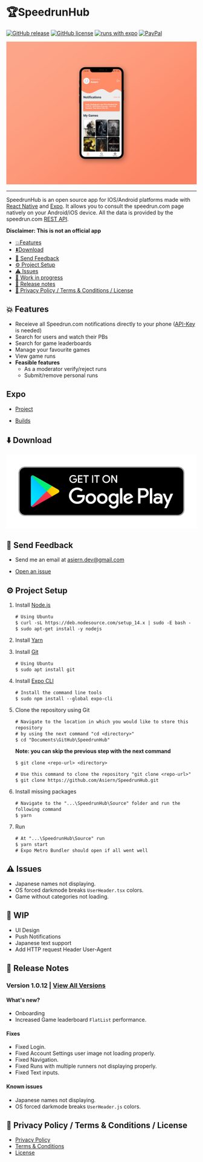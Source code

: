# :trophy:SpeedrunHub

[![GitHub release](https://img.shields.io/badge/Latest-1.0.12-blue?style=flat-square)](https://github.com/Asiern/SpeedrunHub/releases/latest)
[![GitHub license](https://img.shields.io/badge/License-GPL--3.0-red?style=flat-square)](https://raw.githubusercontent.com/Asiern/SpeedrunHub/master/LICENSE)
[![runs with expo](https://img.shields.io/badge/Runs%20with%20Expo-000.svg?style=flat-square&logo=EXPO&labelColor=f3f3f3&logoColor=000)](https://expo.io/)
[![PayPal](https://img.shields.io/badge/Support-000.svg?style=flat-square&logo=PayPal&labelColor=f3f3f3&logoColor=000)](https://www.paypal.me/asiernl)

<img src="https://github.com/Asiern/SpeedrunHub/blob/master/Readme/assets/Home.jpg" />

---

SpeedrunHub is an open source app for IOS/Android platforms made with [React Native](https://reactnative.dev/) and [Expo](https://expo.io/).
It allows you to consult the speedrun.com page natively on your Android/iOS device. All the data is provided by the speedrun.com [REST API](https://github.com/speedruncomorg/api).

**Disclaimer: This is not an official app**

- [:boom:Features](#boom-features)
- [:arrow_down:Download](#arrow_down-Download)
- [:email: Send Feedback](#email-send-feedback)
- [:gear: Project Setup](#gear-project-setup)
- [:warning: Issues](#warning-issues)
- [:construction: Work in progress](#construction-wip)
- [:scroll: Release notes](#scroll-release-notes)
- [:page_with_curl: Privacy Policy / Terms & Conditions / License](#page_with_curl-privacy-policy--terms--conditions--license)

## :boom: Features

- Receieve all Speedrun.com notifications directly to your phone ([API-Key](https://github.com/speedruncomorg/api/blob/master/authentication.md#aquiring-a-users-api-key) is needed)
- Search for users and watch their PBs
- Search for game leaderboards
- Manage your favourite games
- View game runs
- <b>Feasible features</b>
  - As a moderator verify/reject runs
  - Submit/remove personal runs

## Expo

- [Project](https://expo.io/dashboard/asiern/speedruncomapp)

- [Builds](https://expo.io/dashboard/asiern/speedruncomapp/builds)

## :arrow_down: Download

[![Get](Readme/assets/google-play-badge.png)](https://play.google.com/store/apps/details?id=com.asiern.speedrun)

## :email: Send Feedback

- Send me an email at <asiern.dev@gmail.com>

- [Open an issue](https://github.com/Asiern/SpeedrunHub/issues/new/choose)

## :gear: Project Setup

1. Install [Node.js](https://nodejs.org/en/)

   ```
   # Using Ubuntu
   $ curl -sL https://deb.nodesource.com/setup_14.x | sudo -E bash -
   $ sudo apt-get install -y nodejs
   ```

2. Install [Yarn](https://classic.yarnpkg.com/en/docs/install)

3. Install [Git](https://git-scm.com/)

   ```
   # Using Ubuntu
   $ sudo apt install git
   ```

4. Install [Expo CLI](https://docs.expo.io/get-started/installation/)

   ```
   # Install the command line tools
   $ sudo npm install --global expo-cli
   ```

5. Clone the repository using Git

   ```
   # Navigate to the location in which you would like to store this repository
   # by using the next command "cd <directory>"
   $ cd "Documents\GitHub\SpeedrunHub"
   ```

   **Note: you can skip the previous step with the next command**

   ```
   $ git clone <repo-url> <directory>
   ```

   ```
   # Use this command to clone the repository "git clone <repo-url>"
   $ git clone https://github.com/Asiern/SpeedrunHub.git
   ```

6. Install missing packages

   ```
   # Navigate to the "...\SpeedrunHub\Source" folder and run the following command
   $ yarn
   ```

7. Run

   ```
   # At "...\SpeedrunHub\Source" run
   $ yarn start
   # Expo Metro Bundler should open if all went well
   ```

## :warning: Issues

- Japanese names not displaying.
- OS forced darkmode breaks `UserHeader.tsx` colors.
- Game without categories not loading.

## :construction: WIP

- UI Design
- Push Notifications
- Japanese text support
- Add HTTP request Header User-Agent

## :scroll: Release Notes

### Version 1.0.12 | [View All Versions](Notes.md)

#### What's new?

- Onboarding
- Increased Game leaderboard `FlatList` performance.

#### Fixes

- Fixed Login.
- Fixed Account Settings user image not loading properly.
- Fixed Navigation.
- Fixed Runs with multiple runners not displaying properly.
- Fixed Text inputs.

#### Known issues

- Japanese names not displaying.
- OS forced darkmode breaks `UserHeader.js` colors.

## :page_with_curl: Privacy Policy / Terms & Conditions / License

- [Privacy Policy](Readme/Privacy%20Policy.md)
- [Terms & Conditions](Readme/Terms%20%26%20Conditions.md)
- [License](LICENSE)
